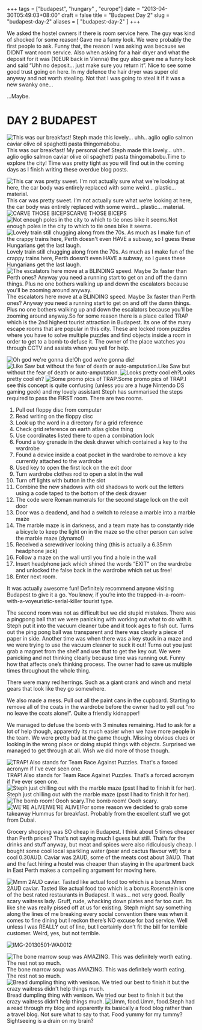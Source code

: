+++
tags = ["budapest", "hungary" , "europe"]
date = "2013-04-30T05:49:03+08:00"
draft = false
title = "Budapest Day 2"
slug = "budapest-day-2"
aliases = [
	"budapest-day-2"
]
+++

We asked the hostel owners if there is room service here. The guy was kind of shocked for some reason! Gave me a funny look. We were probably the first people to ask. Funny that, the reason I was asking was because we DIDNT want room service. Also when asking for a hair dryer and what the deposit for it was (10EUR back in Vienna) the guy also gave me a funny look and said “Uhh no deposit… just make sure you return it”. Nice to see some good trust going on here. In my defence the hair dryer was super old anyway and not worth stealing. Not that I was going to steal it if it was a new swanky one…

…Maybe.


# DAY 2 BUDAPEST


![This was our breakfast! Steph made this lovely... uhh.. aglio oglio salmon caviar olive oil spaghetti pasta thingomabobu.](/images/2013/05/img_20130429_084036.jpg)This was our breakfast! My personal chef Steph made this lovely… uhh.. aglio oglio salmon caviar olive oil spaghetti pasta thingomabobu.Time to explore the city! Time was pretty tight as you will find out in the coming days as I finish writing these overdue blog posts.


![This car was pretty sweet. I'm not actually sure what we're looking at here, the car body was entirely replaced with some weird... plastic... material.](/images/2013/05/img_20130429_193717.jpg)This car was pretty sweet. I’m not actually sure what we’re looking at here, the car body was entirely replaced with some weird… plastic… material.
![CARVE THOSE BICEPS](/images/2013/05/img_20130429_193339.jpg)CARVE THOSE BICEPS
![Not enough poles in the city to which to tie ones bike it seems.](/images/2013/05/img_20130429_141350.jpg)Not enough poles in the city to which to tie ones bike it seems.
![Lovely train still chugging along from the 70s. As much as I make fun of the crappy trains here, Perth doesn't even HAVE a subway, so I guess these Hungarians get the last laugh.](/images/2013/05/img_20130429_123711.jpg)Lovely train still chugging along from the 70s. As much as I make fun of the crappy trains here, Perth doesn’t even HAVE a subway, so I guess these Hungarians get the last laugh.
![The escalators here move at a BLINDING speed. Maybe 3x faster than Perth ones? Anyway you need a running start to get on and off the damn things. Plus no one bothers walking up and down the escalators because you'll be zooming around anyway.](/images/2013/05/img_20130429_211447.jpg)The escalators here move at a BLINDING speed. Maybe 3x faster than Perth ones? Anyway you need a running start to get on and off the damn things. Plus no one bothers walking up and down the escalators because you’ll be zooming around anyway.So for some reason there is a place called TRAP which is the 2nd highest tourist attraction in Budapest. Its one of the many escape rooms that are popular in this city. These are locked room puzzles where you have to solve multiple puzzles and find objects inside a room in order to get to a bomb to defuse it. The owner of the place watches you through CCTV and assists when you yell for help.


![Oh god we're gonna die!](/images/2013/05/img-20130501-wa0007.jpg)Oh god we’re gonna die!
![Like Saw but without the fear of death or auto-amputation.](/images/2013/05/img-20130501-wa0006.jpg)Like Saw but without the fear of death or auto-amputation.
![Looks pretty cool eh?](/images/2013/05/img-20130501-wa0005.jpg)Looks pretty cool eh?
![Some promo pics of TRAP.](/images/2013/05/img-20130501-wa0004.jpg)Some promo pics of TRAP.I see this concept is quite confusing (unless you are a huge Nintendo DS gaming geek) and my lovely assistant Steph has summarised the steps required to pass the FIRST room. There are two rooms.

1. Pull out floppy disc from computer
2. Read writing on the floppy disc
3. Look up the word in a directory for a grid reference
4. Check grid reference on earth atlas globe thing
5. Use coordinates listed there to open a combination lock
6. Found a toy grenade in the desk drawer which contained a key to the wardrobe
7. Found a device inside a coat pocket in the wardrobe to remove a key currently attached to the wardrobe
8. Used key to open the first lock on the exit door
9. Turn wardrobe clothes rod to open a slot in the wall
10. Turn off lights with button in the slot
11. Combine the new shadows with old shadows to work out the letters using a code taped to the bottom of the desk drawer
12. The code were Roman numerals for the second stage lock on the exit door
13. Door was a deadend, and had a switch to release a marble into a marble maze
14. The marble maze is in darkness, and a team mate has to constantly ride a bicycle to keep the light on in the maze so the other person can solve the marble maze (dynamo!)
15. Received a screwdriver looking thing (this is actually a 6.35mm headphone jack)
16. Follow a maze on the wall until you find a hole in the wall
17. Insert headphone jack which shined the words “EXIT” on the wardrobe and unlocked the false back in the wardrobe which set us free!
18. Enter next room.

It was actually awesome fun! Definitely recommend anyone visiting Budapest to give it a go. You know, if you’re into the trapped-in-a-room-with-a-voyeuristic-serial-killer tourist type.

The second room was not as difficult but we did stupid mistakes. There was a pingpong ball that we were panicking with working out what to do with it. Steph put it into the vacuum cleaner tube and it took ages to fish out. Turns out the ping pong ball was transparent and there was clearly a piece of paper in side. Another time was when there was a key stuck in a maze and we were trying to use the vacuum cleaner to suck it out! Turns out you just grab a magnet from the shelf and use that to get the key out. We were panicking and not thinking clearly because time was running out. Funny how that affects one’s thinking process. The owner had to save us multiple times throughout the whole thing.

There were many red herrings. Such as a giant crank and winch and metal gears that look like they go somewhere.

We also made a mess. Pull out all the paint cans in the cupboard. Starting to remove all of the coats in the wardrobe before the owner had to yell out “no no leave the coats alone!”. Quite a friendly kidnapper!

We managed to defuse the bomb with 3 minutes remaining. Had to ask for a lot of help though, apparently its much easier when we have more people in the team. We were pretty bad at the game though. Missing obvious clues or looking in the wrong place or doing stupid things with objects. Surprised we managed to get through at all. Wish we did more of those though.


![TRAP! Also stands for Team Race Against Puzzles. That's a forced acronym if I've ever seen one. ](/images/2013/05/img_20130429_125153.jpg)TRAP! Also stands for Team Race Against Puzzles. That’s a forced acronym if I’ve ever seen one.
![Steph just chilling out with the marble maze (psst I had to finish it for her).](/images/2013/05/img_20130429_132631.jpg)Steph just chilling out with the marble maze (psst I had to finish it for her).
![The bomb room! Oooh scary.](/images/2013/05/img_20130429_133027.jpg)The bomb room! Oooh scary.
![WE'RE ALIVE!](/images/2013/04/img-20130507-wa0003.jpg)WE’RE ALIVE!For some reason we decided to grab some takeaway Hummus for breakfast. Probably from the excellent stuff we got from Dubai.

Grocery shopping was SO cheap in Budapest. I think about 5 times cheaper than Perth prices? That’s not saying much I guess but still. That’s for the drinks and stuff anyway, but meat and spices were also ridiculously cheap. I bought some cool local sparkling water (pear and cactus flavour wtf) for a cool 0.30AUD. Caviar was 2AUD, some of the meats cost about 3AUD. That and the fact hiring a hostel was cheaper than staying in the apartment back in East Perth makes a compelling argument for moving here.


![Mmm 2AUD caviar. Tasted like actual food too which is a bonus.](/images/2013/05/img_20130429_083020.jpg)Mmm 2AUD caviar. Tasted like actual food too which is a bonus.Rosenstein is one of the best rated restaurants in Budapest. It was… not very good. Really scary waitress lady. Gruff, rude, whacking down plates and far too curt. Its like she was really pissed off at us for existing. Steph might say something along the lines of me breaking every social convention there was when it comes to fine dining but I reckon there’s NO excuse for bad service. Well unless I was REALLY out of line, but I certainly don’t fit the bill for terrible customer. Weird, yes, but not terrible.

![IMG-20130501-WA0012](/images/2013/05/img-20130501-wa0012.jpg)


![The bone marrow soup was AMAZING. This was definitely worth eating. The rest not so much.](/images/2013/05/img-20130501-wa0013.jpg)The bone marrow soup was AMAZING. This was definitely worth eating. The rest not so much.
![Bread dumpling thing with venison. We tried our best to finish it but the crazy waitress didn't help things much.](/images/2013/05/img-20130501-wa0014.jpg)Bread dumpling thing with venison. We tried our best to finish it but the crazy waitress didn’t help things much.
![Umm, food.](/images/2013/05/img-20130501-wa0015.jpg)Umm, food.Steph had a read through my blog and apparently its basically a food blog rather than a travel blog. Not sure what to say to that. Food yummy for my tummy? Sightseeing is a drain on my brain?


